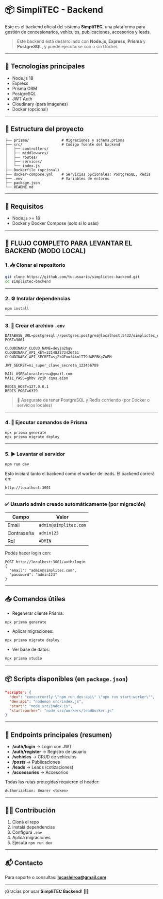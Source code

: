 # 📦 SimpliTEC - Backend

Este es el backend oficial del sistema **SimpliTEC**, una plataforma para gestión de concesionarios, vehículos, publicaciones, accesorios y leads.

> Este backend está desarrollado con **Node.js**, **Express**, **Prisma** y **PostgreSQL**, y puede ejecutarse con o sin Docker.

---

## 🚀 Tecnologías principales

- Node.js 18
- Express
- Prisma ORM
- PostgreSQL
- JWT Auth
- Cloudinary (para imágenes)
- Docker (opcional)

---

## 📁 Estructura del proyecto

```
├── prisma/               # Migraciones y schema.prisma
├── src/                  # Código fuente del backend
│   ├── controllers/
│   ├── middlewares/
│   ├── routes/
│   ├── services/
│   └── index.js
├── Dockerfile (opcional)
├── docker-compose.yml    # Servicios opcionales: PostgreSQL, Redis
├── .env                  # Variables de entorno
├── package.json
└── README.md
```

---

## 🔧 Requisitos

- Node.js >= 18
- Docker y Docker Compose (solo si lo usás)

---

## 🚀 FLUJO COMPLETO PARA LEVANTAR EL BACKEND (MODO LOCAL)

### 1. 📥 Clonar el repositorio

```bash
git clone https://github.com/tu-usuario/simplictec-backend.git
cd simplictec-backend
```

---

### 2. ⚙️ Instalar dependencias

```bash
npm install
```

---

### 3. 🧪 Crear el archivo `.env`

```env
DATABASE_URL=postgresql://postgres:postgres@localhost:5432/simplictec_db
PORT=3001

CLOUDINARY_CLOUD_NAME=deyja2bgv
CLOUDINARY_API_KEY=321482273426451
CLOUDINARY_API_SECRET=sj2kGEouf4knlTT9UWPFRKpZAPM

JWT_SECRET=mi_super_clave_secreta_123456789

MAIL_USER=lucasleiroa@gmail.com
MAIL_PASS=ghbv vzjh cqns eion

REDIS_HOST=127.0.0.1
REDIS_PORT=6379
```

> 🔐 Asegurate de tener PostgreSQL y Redis corriendo (por Docker o servicios locales)

---

### 4. 🧱 Ejecutar comandos de Prisma

```bash
npx prisma generate
npx prisma migrate deploy
```

---

### 5. ▶️ Levantar el servidor

```bash
npm run dev
```

Esto iniciará tanto el backend como el worker de leads. El backend correrá en:

```
http://localhost:3001
```

---

### ✅ Usuario admin creado automáticamente (por migración)

| Campo     | Valor                 |
|-----------|-----------------------|
| Email     | `admin@simplitec.com` |
| Contraseña| `admin123`            |
| Rol       | `ADMIN`               |

Podés hacer login con:

```http
POST http://localhost:3001/auth/login
{
  "email": "admin@simplitec.com",
  "password": "admin123"
}
```

---

## 📥 Comandos útiles

- Regenerar cliente Prisma:
```bash
npx prisma generate
```

- Aplicar migraciones:
```bash
npx prisma migrate deploy
```

- Ver base de datos:
```bash
npx prisma studio
```

---

## 📦 Scripts disponibles (en `package.json`)

```json
"scripts": {
  "dev": "concurrently \"npm run dev:api\" \"npm run start:worker\"",
  "dev:api": "nodemon src/index.js",
  "start": "node src/index.js",
  "start:worker": "node src/workers/leadWorker.js"
}
```

---

## 🧪 Endpoints principales (resumen)

- **/auth/login** → Login con JWT
- **/auth/register** → Registro de usuario
- **/vehicles** → CRUD de vehículos
- **/posts** → Publicaciones
- **/leads** → Leads (cotizaciones)
- **/accessories** → Accesorios

Todas las rutas protegidas requieren el header:

```
Authorization: Bearer <token>
```

---

## 🧑‍💻 Contribución

1. Cloná el repo
2. Instalá dependencias
3. Configurá `.env`
4. Aplicá migraciones
5. Ejecutá `npm run dev`

---

## 📬 Contacto

Para soporte o consultas: **lucasleiroa@gmail.com**

---

¡Gracias por usar **SimpliTEC Backend**! 🚗🔧
